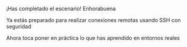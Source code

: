 ¡Has completado el escenario! Enhorabuena

Ya estás preparado para realizar conexiones remotas usando SSH con seguridad

Ahora toca poner en práctica lo que has aprendido en entornos reales
